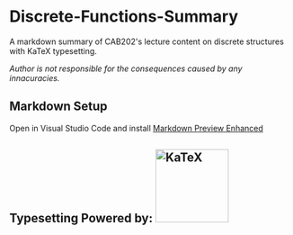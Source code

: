 # Discrete-Functions-Summary
A markdown summary of CAB202's lecture content on discrete structures with KaTeX typesetting.

*Author is not responsible for the consequences caused by any innacuracies.*

## Markdown Setup

Open in Visual Studio Code and install [Markdown Preview Enhanced](https://marketplace.visualstudio.com/items?itemName=shd101wyy.markdown-preview-enhanced)

## Typesetting Powered by: [<img src="https://katex.org/img/katex-logo-black.svg" width="130" alt="KaTeX">](https://katex.org/)
